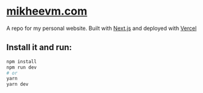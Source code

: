 # [mikheevm.com](https://mikheevm.com)

A repo for my personal website. Built with [Next.js](https://nextjs.org/) and deployed with [Vercel](https://vercel.com)

## Install it and run:

```bash
npm install
npm run dev
# or
yarn
yarn dev
```
